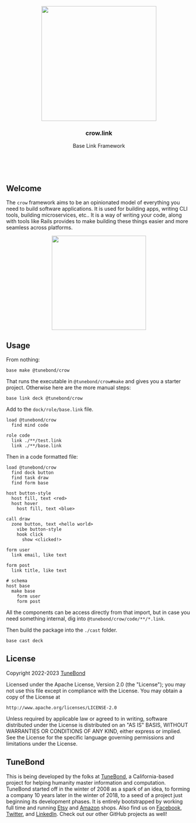 <br/>
<br/>
<br/>
<br/>
<br/>
<br/>
<br/>

<p align='center'>
  <img src='https://github.com/tunebond/crow.link/blob/make/view/view.svg?raw=true' height='312'>
</p>

<h3 align='center'>crow.link</h3>
<p align='center'>
  Base Link Framework
</p>

<br/>
<br/>
<br/>

## Welcome

The `crow` framework aims to be an opinionated model of everything you need to build software applications. It is used for building apps, writing CLI tools, building microservices, etc.. It is a way of writing your code, along with tools like Rails provides to make building these things easier and more seamless across platforms.

<p align='center'>
  <img src='https://github.com/tunebond/crow.link/blob/make/view/base.logo.svg?raw=true' height='256'>
</p>

## Usage

From nothing:

```
base make @tunebond/crow
```

That runs the executable in `@tunebond/crow#make` and gives you a starter project. Otherwise here are the more manual steps:

```
base link deck @tunebond/crow
```

Add to the `dock/role/base.link` file.

```
load @tunebond/crow
  find mind code

role code
  link ./**/test.link
  link ./**/base.link
```

Then in a code formatted file:

```
load @tunebond/crow
  find dock button
  find task draw
  find form base

host button-style
  host fill, text <red>
  host hover
    host fill, text <blue>

call draw
  zone button, text <hello world>
    vibe button-style
    hook click
      show <clicked!>

form user
  link email, like text

form post
  link title, like text

# schema
host base
  make base
    form user
    form post
```

All the components can be access directly from that import, but in case you need something internal, dig into `@tunebond/crow/code/**/*.link`.

Then build the package into the `./cast` folder.

```
base cast deck
```

## License

Copyright 2022-2023 <a href='https://tune.bond'>TuneBond</a>

Licensed under the Apache License, Version 2.0 (the "License");
you may not use this file except in compliance with the License.
You may obtain a copy of the License at

    http://www.apache.org/licenses/LICENSE-2.0

Unless required by applicable law or agreed to in writing, software
distributed under the License is distributed on an "AS IS" BASIS,
WITHOUT WARRANTIES OR CONDITIONS OF ANY KIND, either express or implied.
See the License for the specific language governing permissions and
limitations under the License.

## TuneBond

This is being developed by the folks at [TuneBond](https://tune.bond), a California-based project for helping humanity master information and computation. TuneBond started off in the winter of 2008 as a spark of an idea, to forming a company 10 years later in the winter of 2018, to a seed of a project just beginning its development phases. It is entirely bootstrapped by working full time and running [Etsy](https://etsy.com/shop/tunebond) and [Amazon](https://www.amazon.com/s?rh=p_27%3AMount+Build) shops. Also find us on [Facebook](https://www.facebook.com/tunebond), [Twitter](https://twitter.com/tunebond), and [LinkedIn](https://www.linkedin.com/company/tunebond). Check out our other GitHub projects as well!
